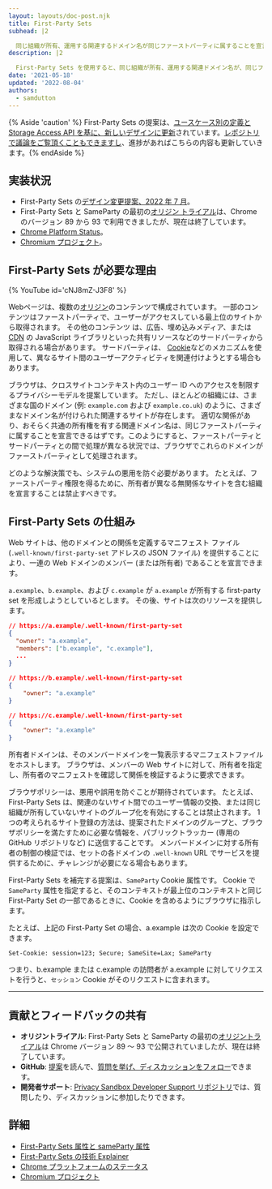 ```yaml
---
layout: layouts/doc-post.njk
title: First-Party Sets
subhead: |2

  同じ組織が所有、運用する関連するドメイン名が同じファーストパーティに属することを宣言できる。
description: |2

  First-Party Sets を使用すると、同じ組織が所有、運用する関連ドメイン名が、同じファーストパーティに属することを宣言できる。
date: '2021-05-18'
updated: '2022-08-04'
authors:
  - samdutton
---
```


{% Aside 'caution' %} First-Party Sets の提案は、[ユースケース別の定義と Storage Access API を基に、新しいデザインに更新](https://github.com/WICG/first-party-sets/issues/92)されています。[レポジトリで議論をご覧頂くこともできますし](https://github.com/WICG/first-party-sets/issues)、進捗があればこちらの内容も更新していきます。{% endAside %}

## 実装状況

- First-Party Sets の[デザイン変更提案、2022 年 7 月](https://github.com/WICG/first-party-sets/issues/92)。
- First-Party Sets と SameParty の最初の[オリジン トライアル](/origintrials/#/view_trial/988540118207823873)は、Chrome のバージョン 89 から 93 で利用できましたが、現在は終了しています。
- [Chrome Platform Status](https://chromestatus.com/feature/5640066519007232)。
- [Chromium プロジェクト](https://www.chromium.org/updates/first-party-sets)。

## First-Party Sets が必要な理由

{% YouTube id='cNJ8mZ-J3F8' %}

Webページは、複数の[オリジン](/docs/privacy-sandbox/glossary#origin)のコンテンツで構成されています。 一部のコンテンツはファーストパーティで、ユーザーがアクセスしている最上位のサイトから取得されます。 その他のコンテンツ は、広告、埋め込みメディア、または [CDN](https://www.cloudflare.com/en-gb/learning/cdn/what-is-a-cdn/) の JavaScript ライブラリといった共有リソースなどのサードパーティから取得される場合があります。 サードパーティは、 [Cookie](/docs/privacy-sandbox/glossary#origin)などのメカニズムを使用して、異なるサイト間のユーザーアクティビティを関連付けようとする場合もあります。

ブラウザは、クロスサイトコンテキスト内のユーザー ID へのアクセスを制限するプライバシーモデルを提案しています。 ただし、ほとんどの組織には、さまざまな国のドメイン (例: `example.com` および `example.co.uk`) のように、さまざまなドメイン名が付けられた関連するサイトが存在します。 適切な関係があり、おそらく共通の所有権を有する関連ドメイン名は、同じファーストパーティに属することを宣言できるはずです。このようにすると、ファーストパーティとサードパーティとの間で処理が異なる状況では、ブラウザでこれらのドメインがファーストパーティとして処理されます。

どのような解決策でも、システムの悪用を防ぐ必要があります。 たとえば、ファーストパーティ権限を得るために、所有者が異なる無関係なサイトを含む組織を宣言することは禁止すべきです。

## First-Party Sets の仕組み

Web サイトは、他のドメインとの関係を定義するマニフェスト ファイル (`.well-known/first-party-set` アドレスの JSON ファイル) を提供することにより、一連の Web ドメインのメンバー (または所有者) であることを宣言できます。

`a.example`、`b.example`、および `c.example` が `a.example` が所有する first-party set を形成しようとしているとします。 その後、サイトは次のリソースを提供します。

```json
// https://a.example/.well-known/first-party-set
{
  "owner": "a.example",
  "members": ["b.example", "c.example"],
  ...
}

// https://b.example/.well-known/first-party-set
{
    "owner": "a.example"
}

// https://c.example/.well-known/first-party-set
{
    "owner": "a.example"
}
```

所有者ドメインは、そのメンバードメインを一覧表示するマニフェストファイルをホストします。 ブラウザは、メンバーの Web サイトに対して、所有者を指定し、所有者のマニフェストを確認して関係を検証するように要求できます。

ブラウザポリシーは、悪用や誤用を防ぐことが期待されています。 たとえば、First-Party Sets は、関連のないサイト間でのユーザー情報の交換、または同じ組織が所有していないサイトのグループ化を有効にすることは禁止されます。 1 つの考えられるサイト登録の方法は、提案されたドメインのグループと、ブラウザポリシーを満たすために必要な情報を、パブリックトラッカー (専用の GitHub リポジトリなど) に送信することです。 メンバードメインに対する所有者の制御の検証では、セットの各ドメインの `.well-known` URL でサービスを提供するために、チャレンジが必要になる場合もあります。

First-Party Sets を補完する提案は、`SameParty` Cookie 属性です。 Cookie で `SameParty` 属性を指定すると、そのコンテキストが最上位のコンテキストと同じ First-Party Set の一部であるときに、Cookie を含めるようにブラウザに指示します。

たとえば、上記の First-Party Set の場合、a.example は次の Cookie を設定できます。

`Set-Cookie: session=123; Secure; SameSite=Lax; SameParty`

つまり、b.example または c.example の訪問者が a.example に対してリクエストを行うと、`セッション` Cookie がそのリクエストに含まれます。

---

## 貢献とフィードバックの共有

- **オリジントライアル**: First-Party Sets と SameParty の最初の[オリジントライアル](/origintrials/#/view_trial/988540118207823873)は Chrome バージョン 89 ～ 93 で公開されていましたが、現在は終了しています。
- **GitHub**: [提案](https://github.com/privacycg/first-party-sets)を読んで、[質問を挙げ、ディスカッションをフォロー](https://github.com/privacycg/first-party-sets/issues)できます。
- **開発者サポート**: [Privacy Sandbox Developer Support リポジトリ](https://github.com/GoogleChromeLabs/privacy-sandbox-dev-support)では、質問したり、ディスカッションに参加したりできます。

## 詳細

- [First-Party Sets 属性と sameParty 属性](/blog/first-party-sets-sameparty/)
- [First-Party Sets の技術 Explainer](https://github.com/privacycg/first-party-sets)
- [Chrome プラットフォームのステータス](https://chromestatus.com/feature/5640066519007232)
- [Chromium プロジェクト](https://www.chromium.org/updates/first-party-sets)
